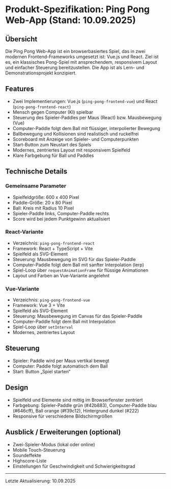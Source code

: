 # Produkt-Spezifikation: Ping Pong Web-App (Stand: 10.09.2025)

## Übersicht

Die Ping Pong Web-App ist ein browserbasiertes Spiel, das in zwei modernen Frontend-Frameworks umgesetzt ist: Vue.js und React. Ziel ist es, ein klassisches Pong-Spiel mit ansprechendem, responsivem Layout und einfacher Steuerung bereitzustellen. Die App ist als Lern- und Demonstrationsprojekt konzipiert.

## Features

- Zwei Implementierungen: Vue.js (`ping-pong-frontend-vue`) und React (`ping-pong-frontend-react`)
- Mensch gegen Computer (KI) spielbar
- Steuerung des Spieler-Paddles per Maus (React) bzw. Mausbewegung (Vue)
- Computer-Paddle folgt dem Ball mit flüssiger, interpolierter Bewegung
- Ballbewegung und Kollisionen sind realistisch und ruckelfrei
- Scoreboard mit Anzeige von Spieler- und Computerpunkten
- Start-Button zum Neustart des Spiels
- Modernes, zentriertes Layout mit responsivem Spielfeld
- Klare Farbgebung für Ball und Paddles

## Technische Details

### Gemeinsame Parameter

- Spielfeldgröße: 600 x 400 Pixel
- Paddle-Größe: 20 x 80 Pixel
- Ball: Kreis mit Radius 10 Pixel
- Spieler-Paddle links, Computer-Paddle rechts
- Score wird bei jedem Punktgewinn aktualisiert

### React-Variante

- Verzeichnis: `ping-pong-frontend-react`
- Framework: React + TypeScript + Vite
- Spielfeld als SVG-Element
- Steuerung: Mausbewegung im SVG für das Spieler-Paddle
- Computer-Paddle folgt dem Ball mit sanfter Interpolation (lerp)
- Spiel-Loop über `requestAnimationFrame` für flüssige Animationen
- Layout und Farben an Vue-Variante angelehnt

### Vue-Variante

- Verzeichnis: `ping-pong-frontend-vue`
- Framework: Vue 3 + Vite
- Spielfeld als SVG-Element
- Steuerung: Mausbewegung im Canvas für das Spieler-Paddle
- Computer-Paddle folgt dem Ball mit Interpolation
- Spiel-Loop über `setInterval`
- Modernes, zentriertes Layout

## Steuerung

- Spieler: Paddle wird per Maus vertikal bewegt
- Computer: Paddle folgt automatisch dem Ball
- Start: Button „Spiel starten“

## Design

- Spielfeld und Elemente sind mittig im Browserfenster zentriert
- Farbgebung: Spieler-Paddle grün (#42b883), Computer-Paddle blau (#646cff), Ball orange (#f39c12), Hintergrund dunkel (#222)
- Responsive für verschiedene Bildschirmgrößen

## Ausblick / Erweiterungen (optional)

- Zwei-Spieler-Modus (lokal oder online)
- Mobile Touch-Steuerung
- Soundeffekte
- Highscore-Liste
- Einstellungen für Geschwindigkeit und Schwierigkeitsgrad

---

Letzte Aktualisierung: 10.09.2025
